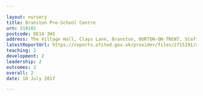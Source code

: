 ```yaml
---

layout: nursery
title: Branston Pre-School Centre
urn: 218101
postcode: DE14 3HS
address: The Village Hall, Clays Lane, Branston, BURTON-ON-TRENT, Staffordshire, DE14 3HS
latestReportUrl: https://reports.ofsted.gov.uk/provider/files/2715191/urn/218101.pdf
teaching: 2
development: 2
leadership: 2
outcomes: 2
overall: 2
date: 10 July 2017

---
```

